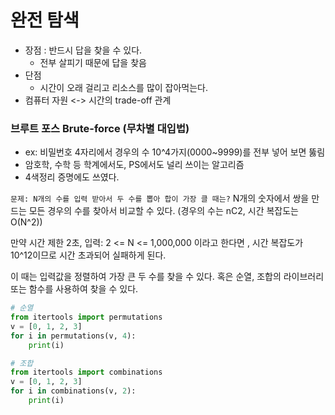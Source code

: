 # 완전 탐색

- 장점 : 반드시 답을 찾을 수 있다. 
  - 전부 살피기 때문에 답을 찾음
- 단점
  - 시간이 오래 걸리고 리소스를 많이 잡아먹는다. 
- 컴퓨터 자원 <-> 시간의 trade-off 관계


### 브루트 포스 Brute-force (무차별 대입법)
- ex: 비밀번호 4자리에서 경우의 수 10^4가지(0000~9999)를 전부 넣어 보면 뚫림
- 암호학, 수학 등 학계에서도, PS에서도 널리 쓰이는 알고리즘
- 4색정리 증명에도 쓰였다. 

`문제: N개의 수를 입력 받아서 두 수를 뽑아 합이 가장 클 때는?`
N개의 숫자에서 쌍을 만드는 모든 경우의 수를 찾아서 비교할 수 있다. (경우의 수는 nC2, 시간 복잡도는 O(N^2))

만약 시간 제한 2초, 입력: 2 <= N <= 1,000,000 이라고 한다면 , 시간 복잡도가 10^12이므로 시간 초과되어 실패하게 된다. 

이 때는 입력값을 정렬하여 가장 큰 두 수를 찾을 수 있다. 
혹은 순열, 조합의 라이브러리 또는 함수를 사용하여 찾을 수 있다.  
```python
# 순열
from itertools import permutations
v = [0, 1, 2, 3]
for i in permutations(v, 4):
    print(i)

# 조합 
from itertools import combinations
v = [0, 1, 2, 3]
for i in combinations(v, 2):
    print(i)
```